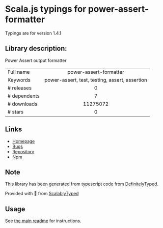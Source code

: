 
# Scala.js typings for power-assert-formatter

Typings are for version 1.4.1

## Library description:
Power Assert output formatter

|                    |                 |
| ------------------ | :-------------: |
| Full name          | power-assert-formatter |
| Keywords           | power-assert, test, testing, assert, assertion |
| # releases         | 0 |
| # dependents       | 7 |
| # downloads        | 11275072 |
| # stars            | 0 |

## Links
- [Homepage](https://github.com/power-assert-js/power-assert-formatter)
- [Bugs](https://github.com/power-assert-js/power-assert-formatter/issues)
- [Repository](https://github.com/power-assert-js/power-assert-formatter)
- [Npm](https://www.npmjs.com/package/power-assert-formatter)
    


## Note
This library has been generated from typescript code from [DefinitelyTyped](https://definitelytyped.org).

Provided with :purple_heart: from [ScalablyTyped](https://github.com/oyvindberg/ScalablyTyped)

## Usage
See [the main readme](../../readme.md) for instructions.


